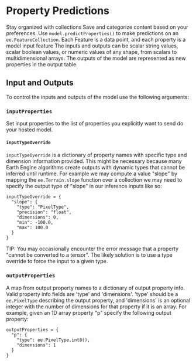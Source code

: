  
#  Property Predictions
Stay organized with collections  Save and categorize content based on your preferences. 
Use `model.predictProperties()` to make predictions on an `ee.FeatureCollection`. Each Feature is a data point, and each property is a model input feature The inputs and outputs can be scalar string values, scalar boolean values, or numeric values of any shape, from scalars to multidimensional arrays. The outputs of the model are represented as new properties in the output table.
## Input and Outputs
To control the inputs and outputs of the model use the following arguments:
### `inputProperties`
Set input properties to the list of properties you explicitly want to send do your hosted model.
#### `inputTypeOverride`
`inputTypeOverride` is a dictionary of property names with specific type and dimension information provided. This might be necessary because many Earth Engine algorithms create outputs with dynamic types that cannot be inferred until runtime.
For example we may compute a value "slope" by mapping the `ee.Terrain.slope` function over a collection we may need to specify the output type of "slope" in our inference inputs like so:
```
inputTypeOverride = {
  "slope": {
    "type": "PixelType",
    "precision": "float",
    "dimensions": 0,
    "min": -100.0,
    "max": 100.0
  }
}

```

TIP: You may occasionally encounter the error message that a property "cannot be converted to a tensor". The likely solution is to use a type override to force the input to a given type.
### `outputProperties`
A map from output property names to a dictionary of output property info. Valid property info fields are 'type' and 'dimensions'. 'type' should be a `ee.PixelType` describing the output property, and 'dimensions' is an optional integer with the number of dimensions for that property if it is an array. For example, given an 1D array property "p" specify the following output property:
```
outputProperties = {
  "p": {
    "type": ee.PixelType.int8(),
    "dimensions": 1
  }
}

```

